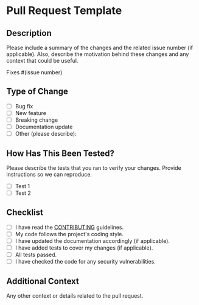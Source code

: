# Pull Request Template

## Description
Please include a summary of the changes and the related issue number (if applicable). Also, describe the motivation behind these changes and any context that could be useful.

Fixes #(issue number)  <!-- If the PR is related to an issue, link it here. -->

## Type of Change
- [ ] Bug fix
- [ ] New feature
- [ ] Breaking change
- [ ] Documentation update
- [ ] Other (please describe):

## How Has This Been Tested?
Please describe the tests that you ran to verify your changes. Provide instructions so we can reproduce.

- [ ] Test 1
- [ ] Test 2

## Checklist
- [ ] I have read the [CONTRIBUTING](./CONTRIBUTING.md) guidelines.
- [ ] My code follows the project's coding style.
- [ ] I have updated the documentation accordingly (if applicable).
- [ ] I have added tests to cover my changes (if applicable).
- [ ] All tests passed.
- [ ] I have checked the code for any security vulnerabilities.

## Additional Context
Any other context or details related to the pull request.
